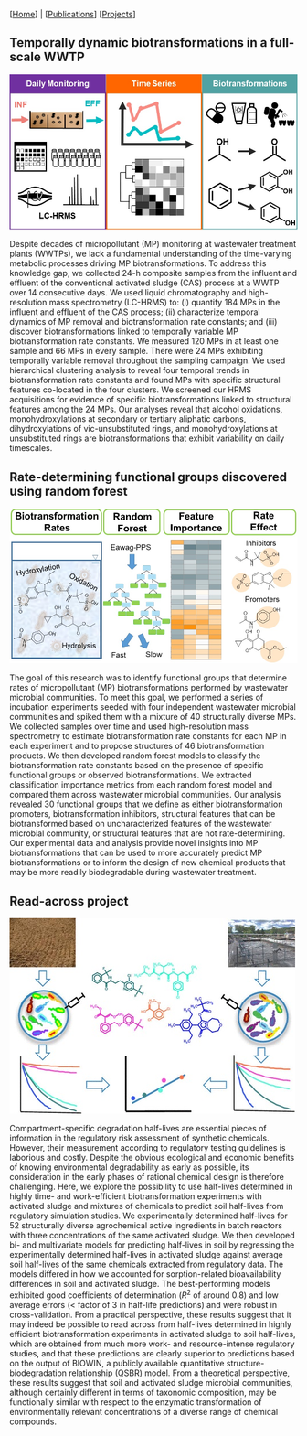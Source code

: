 [[Home](https://stephlynrich.github.io)] | 
[[Publications](https://stephlynrich.github.io/publications.html)]
[[Projects](https://stephlynrich.github.io/projects.html)]

## Temporally dynamic biotransformations in a full-scale WWTP
![alt](img/Rich.Helbling.2023%20-%20TOCart%20-%20submission.jpg)

Despite decades of micropollutant (MP) monitoring at wastewater treatment plants (WWTPs), we lack a fundamental understanding of the time-varying metabolic processes driving MP biotransformations. To address this knowledge gap, we collected 24-h composite samples from the influent and effluent of the conventional activated sludge (CAS) process at a WWTP over 14 consecutive days. We used liquid chromatography and high-resolution mass spectrometry (LC-HRMS) to: (i) quantify 184 MPs in the influent and effluent of the CAS process; (ii) characterize temporal dynamics of MP removal and biotransformation rate constants; and (iii) discover biotransformations linked to temporally variable MP biotransformation rate constants. We measured 120 MPs in at least one sample and 66 MPs in every sample. There were 24 MPs exhibiting temporally variable removal throughout the sampling campaign. We used hierarchical clustering analysis to reveal four temporal trends in biotransformation rate constants and found MPs with specific structural features co-located in the four clusters. We screened our HRMS acquisitions for evidence of specific biotransformations linked to structural features among the 24 MPs. Our analyses reveal that alcohol oxidations, monohydroxylations at secondary or tertiary aliphatic carbons, dihydroxylations of vic-unsubstituted rings, and monohydroxylations at unsubstituted rings are biotransformations that exhibit variability on daily timescales.


## Rate-determining functional groups discovered using random forest
![alt](img/TOCart_v2_Rich.Zumstein.Helbling.2022.jpg)

The goal of this research was to identify functional groups that determine rates of micropollutant (MP) biotransformations performed by wastewater microbial communities. To meet this goal, we performed a series of incubation experiments seeded with four independent wastewater microbial communities and spiked them with a mixture of 40 structurally diverse MPs. We collected samples over time and used high-resolution mass spectrometry to estimate biotransformation rate constants for each MP in each experiment and to propose structures of 46 biotransformation products. We then developed random forest models to classify the biotransformation rate constants based on the presence of specific functional groups or observed biotransformations. We extracted classification importance metrics from each random forest model and compared them across wastewater microbial communities. Our analysis revealed 30 functional groups that we define as either biotransformation promoters, biotransformation inhibitors, structural features that can be biotransformed based on uncharacterized features of the wastewater microbial community, or structural features that are not rate-determining. Our experimental data and analysis provide novel insights into MP biotransformations that can be used to more accurately predict MP biotransformations or to inform the design of new chemical products that may be more readily biodegradable during wastewater treatment.

## Read-across project
![alt](img/read_across_graphicalabstract.jpg)

Compartment-specific degradation half-lives are essential pieces of information in the regulatory risk assessment of synthetic chemicals. However, their measurement according to regulatory testing guidelines is laborious and costly. Despite the obvious ecological and economic benefits of knowing environmental degradability as early as possible, its consideration in the early phases of rational chemical design is therefore challenging. Here, we explore the possibility to use half-lives determined in highly time- and work-efficient biotransformation experiments with activated sludge and mixtures of chemicals to predict soil half-lives from regulatory simulation studies. We experimentally determined half-lives for 52 structurally diverse agrochemical active ingredients in batch reactors with three concentrations of the same activated sludge. We then developed bi- and multivariate models for predicting half-lives in soil by regressing the experimentally determined half-lives in activated sludge against average soil half-lives of the same chemicals extracted from regulatory data. The models differed in how we accounted for sorption-related bioavailability differences in soil and activated sludge. The best-performing models exhibited good coefficients of determination ($R^2$ of around 0.8) and low average errors (&lt; factor of 3 in half-life predictions) and were robust in cross-validation. From a practical perspective, these results suggest that it may indeed be possible to read across from half-lives determined in highly efficient biotransformation experiments in activated sludge to soil half-lives, which are obtained from much more work- and resource-intense regulatory studies, and that these predictions are clearly superior to predictions based on the output of BIOWIN, a publicly available quantitative structure-biodegradation relationship (QSBR) model. From a theoretical perspective, these results suggest that soil and activated sludge microbial communities, although certainly different in terms of taxonomic composition, may be functionally similar with respect to the enzymatic transformation of environmentally relevant concentrations of a diverse range of chemical compounds.
